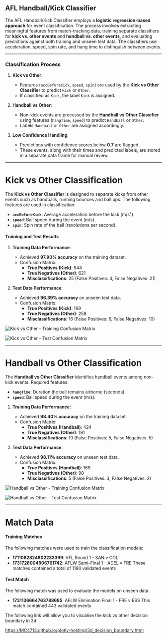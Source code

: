 

## AFL Handball/Kick Classifier

The AFL Handball/Kick Classifier employs a **logistic regression-based approach** for event classification. The process involves extracting meaningful features from match-tracking data, training separate classifiers for **kick vs. other events** and **handball vs. other events**, and evaluating predictions against both training and unseen test data. The classifiers use acceleration, speed, spin rate, and hang time to distinguish between events.

-------

### **Classification Process**

1.  **Kick vs Other**:
    
    -   Features (`accBeforeKick`, `speed`, `spin`) are used by the **Kick vs Other Classifier** to predict `Kick` or `Other`.
    -   If classified as `Kick`, the label `Kick` is assigned.
2.  **Handball vs Other**:
    
    -   Non-kick events are processed by the **Handball vs Other Classifier** using features (`hangTime`, `speed`) to predict `Handball` or `Other`.
    -   Labels `Handball` or `Other` are assigned accordingly.
3.  **Low Confidence Handling**:
    
    -   Predictions with confidence scores below **0.7** are flagged.
    -   These events, along with their times and predicted labels, are stored in a separate data frame for manual review.
----------
# **Kick vs Other Classification**

The **Kick vs Other Classifier** is designed to separate kicks from other events such as handballs, running bounces and ball ups. The following features are used in classification:

-   **`accBeforeKick`**: Average acceleration before the kick (m/s²).
-   **`speed`**: Ball speed during the event (m/s).
-   **`spin`**: Spin rate of the ball (revolutions per second).

#### **Training and Test Results**

1.  **Training Data Performance**:
    
    -   Achieved **97.90% accuracy** on the training dataset.
    -   Confusion Matrix:
        -   **True Positives (Kick)**: 544
        -   **True Negatives (Other)**: 621
        -   **Misclassifications**: 25 (False Positives: 4, False Negatives: 21)
2.  **Test Data Performance**:
    
    -   Achieved **96.39% accuracy** on unseen test data.
    -   Confusion Matrix:
        -   **True Positives (Kick)**: 169
        -   **True Negatives (Other)**: 258
        -   **Misclassifications**: 16 (False Positives: 6, False Negatives: 10)


![Kick vs Other - Training Confusion Matrix](https://i.imgur.com/Y1ErSA8.png)

![Kick vs Other - Test Confusion Matrix](https://i.imgur.com/fuQprIk.png)

----------

# **Handball vs Other Classification**

The **Handball vs Other Classifier** identifies handball events among non-kick events. Required features:

-   **`hangTime`**: Duration the ball remains airborne (seconds).
-   **`speed`**: Ball speed during the event (m/s).

1.  **Training Data Performance**:
    
    -   Achieved **98.40% accuracy** on the training dataset.
    -   Confusion Matrix:
        -   **True Positives (Handball)**: 424
        -   **True Negatives (Other)**: 191
        -   **Misclassifications**: 10 (False Positives: 5, False Negatives: 5)
2.  **Test Data Performance**:
    
    -   Achieved **98.11% accuracy** on unseen test data.
    -   Confusion Matrix:
        -   **True Positives (Handball)**: 169
        -   **True Negatives (Other)**: 90
        -   **Misclassifications**: 5 (False Positives: 3, False Negatives: 2)


![Handball vs Other - Training Confusion Matrix](https://i.imgur.com/9fO7xsy.png)

![Handball vs Other - Test Confusion Matrix](https://i.imgur.com/4vGrL7r.png)

----------

# **Match Data**

#### **Training Matches**

The following matches were used to train the classification models:

-   **1711082824802233399**: VFL Round 1 - SAN v COL
-   **1731728004506761742**: AFLW Semi-Final 1 - ADEL v FRE
These matches contained a total of 1190 validated events

#### **Test Match**

The following match was used to evaluate the models on unseen data:

-   **1731136664763788685**: AFLW Elimination Final 1 - FRE v ESS
This match contained 443 validated events

The following link will allow you to visualise the kick vs other decision boundary in 3d:

https://MC4713.github.io/plotly-hosting/3d_decision_boundary.html

<!--stackedit_data:
eyJoaXN0b3J5IjpbLTE1OTQxNzY0OTksMTg0NzYyNDg5MCw1Nz
AyNzQ3NzIsMTI3MzM5NDg2NCwtMTYzNTI1Nzk2OCwzODIwNTQ5
OTksLTkwMjY2NTg1MF19
-->
